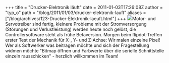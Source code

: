 +++
title = "Drucker-Elektronik läuft"
date = 2011-01-03T17:26:08Z
author = "typ_o"
path = "/blog/2011/01/03/drucker-elektronik-lauft"
aliases = ["/blog/archives/123-Drucker-Elektronik-laeuft.html"]
+++
[![](/media/IMG_8698.serendipityThumb.jpg)](/media/IMG_8698.jpg)Motor-
und Servotreiber sind fertig, kleinere Probleme mit der Stromversorgung
(Störungen und Verlustleistung) werden heute noch gelöst, die
Controllersoftware steht als frühe Betaversion. Morgen beim
flipdot-Treffen erster Test der Mechanik für X-, Y- und Z-Achse: Wir
malen einzelne Pixel! Wer als Softwerker was beitragen möchte und sich
der Fragestellung widmen möchte "Bitmap öffnen und Farbwerte über die
serielle Schnittstelle einzeln rausschicken" - herzlich willkommen im
Team!
